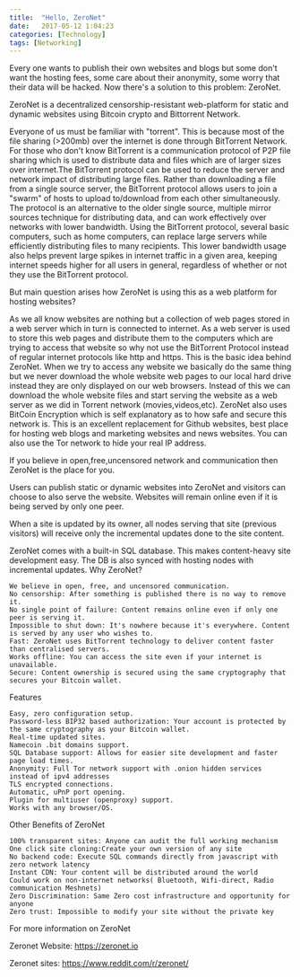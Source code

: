 ```yaml
---
title:  "Hello, ZeroNet"
date:   2017-05-12 1:04:23
categories: [Technology]
tags: [Networking]
---
```


Every one wants to publish their own websites and blogs but some don't want the hosting fees, some care about their anonymity, some worry that their data will be hacked. Now there's a solution to this problem: ZeroNet.

ZeroNet is a decentralized censorship-resistant web-platform for static and dynamic websites using Bitcoin crypto and Bittorrent Network.

Everyone of us must be familiar with "torrent". This is because most of the file sharing (>200mb) over the internet is done through BitTorrent Network. For those who don't know BitTorrent is a communication protocol of P2P file sharing which is used to distribute data and files which are of larger sizes over internet.The BitTorrent protocol can be used to reduce the server and network impact of distributing large files. Rather than downloading a file from a single source server, the BitTorrent protocol allows users to join a "swarm" of hosts to upload to/download from each other simultaneously. The protocol is an alternative to the older single source, multiple mirror sources technique for distributing data, and can work effectively over networks with lower bandwidth. Using the BitTorrent protocol, several basic computers, such as home computers, can replace large servers while efficiently distributing files to many recipients. This lower bandwidth usage also helps prevent large spikes in internet traffic in a given area, keeping internet speeds higher for all users in general, regardless of whether or not they use the BitTorrent protocol.

But main question arises how ZeroNet is using this as a web platform for hosting websites?

As we all know websites are nothing but a collection of web pages stored in a web server which in turn is connected to internet. As a web server is used to store this web pages and distribute them to the computers which are trying to access that website so why not use the BitTorrent Protocol instead of regular internet protocols like http and https. This is the basic idea behind ZeroNet. When we try to access any website we basically do the same thing but we never download the whole website web pages to our local hard drive instead they are only displayed on our web browsers. Instead of this we can download the whole website files and start serving the website as a web server as we did in Torrent network (movies,videos,etc). ZeroNet also uses BitCoin Encryption which is self explanatory as to how safe and secure this network is. This is an excellent replacement for Github websites, best place for hosting web blogs and marketing websites and news websites. You can also use the Tor network to hide your real IP address.

If you believe in open,free,uncensored network and communication then ZeroNet is the place for you.

Users can publish static or dynamic websites into ZeroNet and visitors can choose to also serve the website. Websites will remain online even if it is being served by only one peer.

When a site is updated by its owner, all nodes serving that site (previous visitors) will receive only the incremental updates done to the site content.

ZeroNet comes with a built-in SQL database. This makes content-heavy site development easy. The DB is also synced with hosting nodes with incremental updates.
Why ZeroNet?

    We believe in open, free, and uncensored communication.
    No censorship: After something is published there is no way to remove it.
    No single point of failure: Content remains online even if only one peer is serving it.
    Impossible to shut down: It's nowhere because it's everywhere. Content is served by any user who wishes to.
    Fast: ZeroNet uses BitTorrent technology to deliver content faster than centralised servers.
    Works offline: You can access the site even if your internet is unavailable.
    Secure: Content ownership is secured using the same cryptography that secures your Bitcoin wallet.

Features

    Easy, zero configuration setup.
    Password-less BIP32 based authorization: Your account is protected by the same cryptography as your Bitcoin wallet.
    Real-time updated sites.
    Namecoin .bit domains support.
    SQL Database support: Allows for easier site development and faster page load times.
    Anonymity: Full Tor network support with .onion hidden services instead of ipv4 addresses
    TLS encrypted connections.
    Automatic, uPnP port opening.
    Plugin for multiuser (openproxy) support.
    Works with any browser/OS.

Other Benefits of ZeroNet

    100% transparent sites: Anyone can audit the full working mechanism
    One click site cloning:Create your own version of any site
    No backend code: Execute SQL commands directly from javascript with zero network latency
    Instant CDN: Your content will be distributed around the world
    Could work on non-internet networks( Bluetooth, Wifi-direct, Radio communication Meshnets)
    Zero Discrimination: Same Zero cost infrastructure and opportunity for anyone
    Zero trust: Impossible to modify your site without the private key

For more information on ZeroNet

Zeronet Website: https://zeronet.io

Zeronet sites: https://www.reddit.com/r/zeronet/